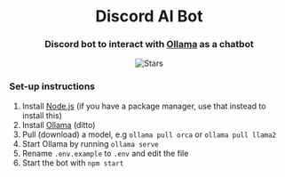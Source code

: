 <div align="center">
    <h1>Discord AI Bot</h1>
    <h3 align="center">Discord bot to interact with <a href="https://github.com/jmorganca/ollama">Ollama</a> as a chatbot</h3>
    <img alt="Stars" src="https://img.shields.io/github/stars/mekb-turtle/discord-ai-bot?display_name=tag&style=for-the-badge" />
</div>

### Set-up instructions
1. Install [Node.js](https://nodejs.org) (if you have a package manager, use that instead to install this)
2. Install [Ollama](https://github.com/jmorganca/ollama) (ditto)
3. Pull (download) a model, e.g `ollama pull orca` or `ollama pull llama2`
4. Start Ollama by running `ollama serve`
5. Rename `.env.example` to `.env` and edit the file
6. Start the bot with `npm start`
